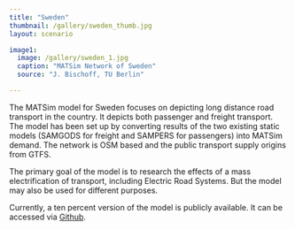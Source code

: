 ```yaml
---
title: "Sweden"
thumbnail: /gallery/sweden_thumb.jpg
layout: scenario

image1:
  image: /gallery/sweden_1.jpg
  caption: "MATSim Network of Sweden"
  source: "J. Bischoff, TU Berlin"

---
```

The MATSim model for Sweden focuses on depicting long distance road transport in the country. It depicts both passenger and freight transport.
The model has been set up by converting results of the two existing static models (SAMGODS for freight and SAMPERS for passengers) into MATSim demand. The network is OSM based and the public transport supply origins from GTFS.

The primary goal of the model is to research the effects of a mass electrification of transport, including Electric Road Systems. But the model may also be used for different purposes.

Currently, a ten percent version of the model is publicly available. It can be accessed via [Github](https://github.com/matsim-vsp/matsim-sweden).